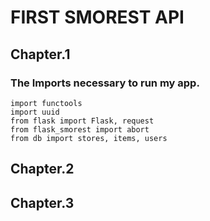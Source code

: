 # FIRST SMOREST API
## Chapter.1

### The Imports necessary to run my app.

```
import functools
import uuid
from flask import Flask, request
from flask_smorest import abort
from db import stores, items, users
```

## Chapter.2
## Chapter.3